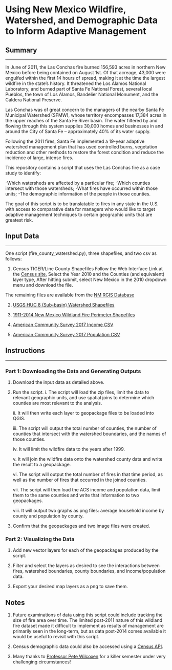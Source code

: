# Using New Mexico Wildfire, Watershed, and Demographic Data to Inform Adaptive Management 

## Summary
------
In June of 2011, the Las Conchas fire burned 156,593 acres in northern New Mexico before being contained on August 1st. Of that acreage, 43,000 were engulfed within the first 14 hours of spread, making it at the time the largest wildfire in the state’s history. It threatened the Los Alamos National Laboratory, and burned part of Santa Fe National Forest, several local Pueblos, the town of Los Alamos, Bandelier National Monument, and the Caldera National Preserve. 

Las Conchas was of great concern to the managers of the nearby Santa Fe Municipal Watershed (SFMW), whose territory encompasses 17,384 acres in the upper reaches of the Santa Fe River basin. The water filtered by and flowing through this system supplies 30,000 homes and businesses in and around the City of Santa Fe – approximately 40% of its water supply. 

Following the 2011 fires, Santa Fe implemented a 19-year adaptive watershed management plan that has used controlled burns, vegetation reduction and other methods to restore the forest condition and reduce the incidence of large, intense fires. 

This repository contains a script that uses the Las Conchas fire as a case study to identify: 
 
-Which watersheds are affected by a particular fire; 
-Which counties intersect with those watersheds; 
-What fires have occurred within those units; 
-The demographic information of the people in those counties. 

The goal of this script is to be translatable to fires in any state in the U.S. with access to comparative data for managers who would like to target adaptive management techniques to certain geographic units that are greatest risk. 

## Input Data 
------
One script (fire_county_watershed.py), three shapefiles, and two csv as follows:

1. Census TIGER/Line County Shapefiles
    Follow the Web Interface Link at the [Census site](https://www.census.gov/geographies/mapping-files/time-series/geo/tiger-line-file.html),
    Select the Year 2010 and the Counties (and equivalent) layer type,
    After hitting submit, select New Mexico in the 2010 dropdown menu and download the file.
    
The remaining files are available from the [NM RGIS Database](https://rgis.unm.edu/rgis6/)    

2. [USGS HUC 8 (Sub-basin) Watershed Shapefiles](https://rgis.unm.edu/rgis6/dataset.html?uuid=cae16e7f-c3d1-4264-b14b-f1c6db755a88)
            
3. [1911-2014 New Mexico Wildland Fire Perimeter Shapefiles](https://rgis.unm.edu/rgis6/dataset.html?uuid=29b84830-1fd2-44dd-a8f7-1b824dee2797)

4. [American Community Survey 2017 Income CSV](https://rgis.unm.edu/rgis6/dataset.html?uuid=f82f2633-574f-4e5f-99dc-603db9849887)

5. [American Community Survey 2017 Population CSV](https://rgis.unm.edu/rgis6/dataset.html?uuid=cd10009e-a79f-4de5-a12c-87bb5b499e9f)


## Instructions
------
### Part 1: Downloading the Data and Generating Outputs 

1. Download the input data as detailed above.

2. Run the script.
    i. The script will load the zip files, limit the data to relevant geographic units, and use spatial joins to determine which counties are most relevant to the analysis. 
    
    ii. It will then write each layer to geopackage files to be loaded into QGIS. 
    
    iii. The script will output the total number of counties, the number of counties that intersect with the watershed boundaries, and the names of those counties. 
    
    iv. It will limit the wildfire data to the years after 1999. 
    
    v. It will join the wildfire data onto the watershed county data and write the result to a geopackage. 
    
    vi. The script will output the total number of fires in that time period, as well as the number of fires that occurred in the joined counties. 
    
    vii. The script will then load the ACS income and population data, limit them to the same counties and write that information to two geopackages. 
    
    viii. It will output two graphs as png files: average household income by county and population by county. 

3. Confirm that the geopackages and two image files were created. 

### Part 2: Visualizing the Data 

1. Add new vector layers for each of the geopackages produced by the script. 

2. Filter and select the layers as desired to see the interactions between fires, watershed boundaries, county boundaries, and income/population data. 

3. Export your desired map layers as a png to save them. 

## Notes

1. Future examinations of data using this script could include tracking the size of fire area over time. The limited post-2011 nature of this wildland fire dataset made it difficult to implement as results of management are primarily seen in the long-term, but as data post-2014 comes available it would be useful to revisit with this script. 

2. Census demographic data could also be accessed using a [Census API](https://api.census.gov/data/key_signup.html).

3. Many thanks to [Professor Pete Wilcoxen](https://www.maxwell.syr.edu/wilcoxen/) for a killer semester under very challenging circumstances! 